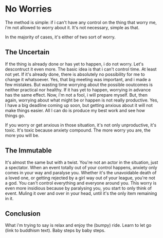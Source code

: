 # No Worries

The method is simple: if i can't have any control on the thing that worry me,
i'm not allowed to worry about it. It's not necessary, simple as that.

In the majority of cases, it's either of two sort of worry.

## The Uncertain

If the thing is already done or has yet to happen, i do not worry.
Let's descontruct it even more. The basic idea is that i can't control time.
At least not yet.
If it's already done, there is absolutely no possibility for me to change it
whatsoever. Yes, that big meeting was important, and i made a few mistakes. But wasting time worrying about the possible ooutcomes is neither practical nor healthy.
If it has yet to happen, worrying in advance has the same effect. Now, i'm not a fool, i will prepare myself. But, then again, worrying about what might be or happen is not really productive. Yes, I have a big deadline coming up soon, but getting anxious about it will not make things easier. All I can do is produce my best work and see how things go.

If you worry or get anxious in those situation, it's not only unproductive, it's toxic. It's toxic because anxiety compound. The more worry you are, the more you will be.

## The Immutable

It's almost the same but with a twist. You're not an actor in the situation, just a spectator. When an event totally out of your control happens, anxiety only comes in your way and paralyse you.
Whether it's the unavoidable death of a loved one, or getting rejected by a girl way out of your league, you're not a god. You can't control everything and everyone around you. This worry is even more insidious because by paralysing you, you start to only think of event. Muling it over and over in your head, until it's the only item remaining in it.

## Conclusion

What i'm trying to say is relax and enjoy the (bumpy) ride. Learn to let go (link to buddhism text). Baby steps by baby steps.
